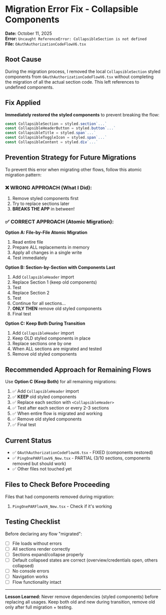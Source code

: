 # Migration Error Fix - Collapsible Components

**Date:** October 11, 2025  
**Error:** `Uncaught ReferenceError: CollapsibleSection is not defined`  
**File:** `OAuthAuthorizationCodeFlowV6.tsx`

## Root Cause

During the migration process, I removed the local `CollapsibleSection` styled components from `OAuthAuthorizationCodeFlowV6.tsx` without completing the migration of all the actual section code. This left references to undefined components.

## Fix Applied

**Immediately restored the styled components** to prevent breaking the flow:

```typescript
const CollapsibleSection = styled.section`...`
const CollapsibleHeaderButton = styled.button`...`
const CollapsibleTitle = styled.span`...`
const CollapsibleToggleIcon = styled.span`...`
const CollapsibleContent = styled.div`...`
```

## Prevention Strategy for Future Migrations

To prevent this error when migrating other flows, follow this atomic migration pattern:

### ❌ WRONG APPROACH (What I Did):
1. Remove styled components first
2. Try to replace sections later  
3. **BREAKS THE APP** in between!

### ✅ CORRECT APPROACH (Atomic Migration):

**Option A: File-by-File Atomic Migration**
1. Read entire file
2. Prepare ALL replacements in memory
3. Apply all changes in a single write
4. Test immediately

**Option B: Section-by-Section with Components Last**
1. Add `CollapsibleHeader` import
2. Replace Section 1 (keep old components)
3. Test
4. Replace Section 2  
5. Test
6. Continue for all sections...
7. **ONLY THEN** remove old styled components
8. Final test

**Option C: Keep Both During Transition**
1. Add `CollapsibleHeader` import
2. Keep OLD styled components in place
3. Replace sections one by one
4. When ALL sections are migrated and tested
5. Remove old styled components

## Recommended Approach for Remaining Flows

Use **Option C (Keep Both)** for all remaining migrations:

1. ✅ Add `CollapsibleHeader` import
2. ✅ **KEEP** old styled components
3. ✅ Replace each section with `<CollapsibleHeader>`
4. ✅ Test after each section or every 2-3 sections
5. ✅ When entire flow is migrated and working
6. ✅ Remove old styled components
7. ✅ Final test

## Current Status

- ✅ `OAuthAuthorizationCodeFlowV6.tsx` - FIXED (components restored)
- ✅ `PingOnePARFlowV6_New.tsx` - PARTIAL (3/10 sections, components removed but should work)
- ✅ Other files not touched yet

## Files to Check Before Proceeding

Files that had components removed during migration:
1. `PingOnePARFlowV6_New.tsx` - Check if it's working

## Testing Checklist

Before declaring any flow "migrated":
- [ ] File loads without errors
- [ ] All sections render correctly  
- [ ] Sections expand/collapse properly
- [ ] Default collapsed states are correct (overview/credentials open, others collapsed)
- [ ] No console errors
- [ ] Navigation works
- [ ] Flow functionality intact

---

**Lesson Learned:** Never remove dependencies (styled components) before replacing all usages. Keep both old and new during transition, remove old only after full migration + testing.

